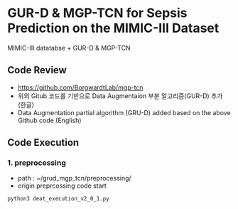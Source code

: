 # GUR-D & MGP-TCN for Sepsis Prediction on the MIMIC-III Dataset
MIMIC-III datatabse + GUR-D &amp; MGP-TCN

## Code Review
- https://github.com/BorgwardtLab/mgp-tcn
- 위의 Gitub 코드를 기반으로 Data Augmentaion 부분 알고리즘(GUR-D) 추가 (한글)
- Data Augmentation partial algorithm (GRU-D) added based on the above Github code (English)

## Code Execution
### 1. preprocessing
- path : ~/grud_mgp_tcn/preprocessing/
- origin preprcossing code start
```
python3 deat_execution_v2_0_1.py
```
